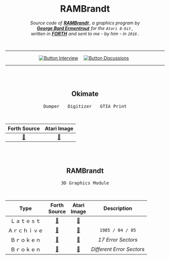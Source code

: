 
<div align = center>

# RAMBrandt

*Source code of **[RAMBrandt]** , a graphics program by* <br>
***[George Bard Ermentrout]*** *for the `Atari 8-bit` ,* <br>
*written in **[FORTH]** and sent to me - by him - in `2016` .*

<br>

---

[![Button Interview]][Interview]   
[![Button Discussions]][Discussions] 

---

<br>
<br>

## Okimate

<kbd> Dumper </kbd>  <kbd> Digitizer </kbd>  <kbd> GTIA Print </kbd>

<br>

| Forth Source        | Atari Image
|:-------------------:|:------------------:
| [📂][Forth Okimate] | [💾][Image Okimate] 

<br>
<br>

## RAMBrandt

<kbd> 3D Graphics Module </kbd>

<br>

| Type         | Forth<br>Source    | Atari<br>Image     | Description
|:------------:|:------------------:|:------------------:|:-----------:
| Ｌａｔｅｓｔ   | [📂][Forth Latest] | [💾][Image Latest] |
| Ａｒｃｈｉｖｅ | [📂][Forth 1985]   | [💾][Image 1985]   | `1985 / 04 / 05`
| Ｂｒｏｋｅｎ   | [📂][Forth A]      | [💾][Image A]      | *17 Error Sectors*
| Ｂｒｏｋｅｎ   | [📂][Forth B]      | [💾][Image B]      | *Different Error Sectors*

</div>

<br>

<!----------------------------------------------------------------------------->

[George Bard Ermentrout]: https://sites.pitt.edu/~phase/
[Discussions]: https://atariage.com/forums/topic/258707-rambrandt-source-code-more-from-bard-ermentrout/
[RAMBrandt]: http://www.atarimania.com/utility-atari-400-800-xl-xe-rambrandt_12480.html"
[Interview]: http://ataripodcast.libsyn.com/antic-interview-224-bard-ermentrout-rambrandt
[Forth]: https://forth-standard.org/

<!----------------------------{ Atari Disk Images }---------------------------->

[Image Okimate]: Binaries/Okimate.atr          'Atari Disk Image'
[Image Latest]:  Binaries/RAMBrandt/Latest.atr 'Atari Disk Image'
[Image 1985]:    Binaries/RAMBrandt/1985.atr   'Atari Disk Image'
[Image B]:       Binaries/RAMBrandt/3.atr      'Atari Disk Image'
[Image A]:       Binaries/RAMBrandt/2.atr      'Atari Disk Image'


<!------------------------------{ Source Code }-------------------------------->

[Forth Okimate]: Source/Okimate.forth          'Forth Source Code'
[Forth Latest]:  Source/RAMBrandt/Latest.forth 'Forth Source Code' 
[Forth 1985]:    Source/RAMBrandt/1985.forth   'Forth Source Code'
[Forth B]:       Source/RAMBrandt/3.forth      'Forth Source Code'
[Forth A]:       Source/RAMBrandt/2.forth      'Forth Source Code'


<!-------------------------------{ Buttons }----------------------------------->

[Button Discussions]: https://img.shields.io/badge/Discussions-0a497a?style=for-the-badge
[Button Interview]: https://img.shields.io/badge/Interview-d8a228?style=for-the-badge
